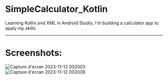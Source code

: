 # SimpleCalculator_Kotlin
Learning Kotlin and XML in Android Studio, I'm building a calculator app to apply my skills
<hr>
<h1>Screenshots:</h1>

![Capture d'écran 2023-11-12 002003](https://github.com/ElmahdiAmarjane/SimpleCalculator_Kotlin/assets/99350940/4253a6f5-b239-4dab-8985-5bc32e982ad0)
![Capture d'écran 2023-11-12 002038](https://github.com/ElmahdiAmarjane/SimpleCalculator_Kotlin/assets/99350940/75412414-347b-401b-9bb3-7e7c41908dfe)
